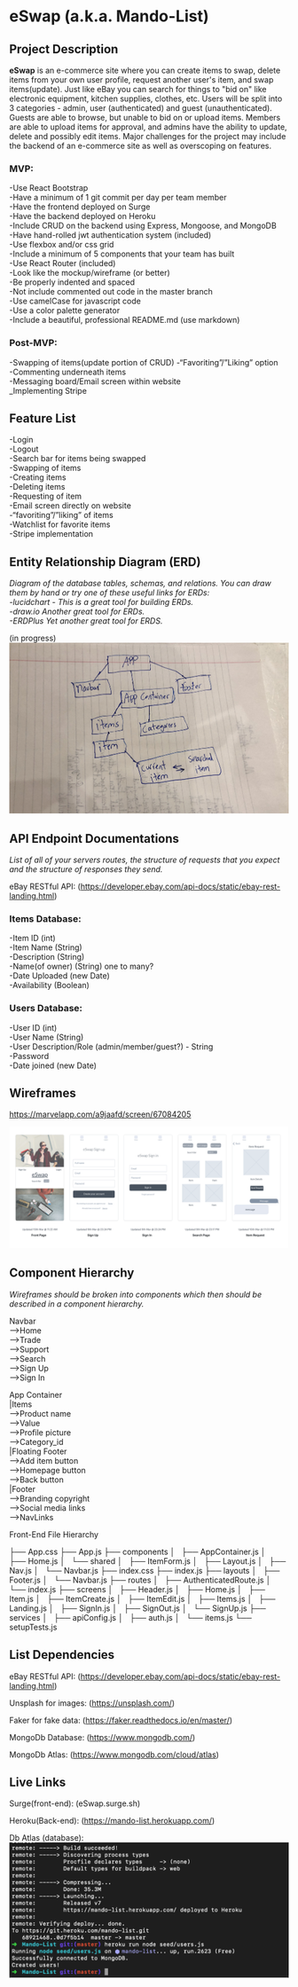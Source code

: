 # eSwap (a.k.a. Mando-List)

## Project Description

**eSwap** is an e-commerce site where you can create items to swap, delete items from your own user profile, request another user's item, and swap items(update). Just like eBay you can search for things to "bid on" like electronic equipment, kitchen supplies, clothes, etc. Users will be split into 3 categories - admin, user (authenticated) and guest (unauthenticated). Guests are able to browse, but unable to bid on or upload items. Members are able to upload items for approval, and admins have the ability to update, delete and possibly edit items. Major challenges for the project may include the backend of an e-commerce site as well as overscoping on features.<br>


### MVP:
-Use React Bootstrap <br>
-Have a minimum of 1 git commit per day per team member <br>
-Have the frontend deployed on Surge<br>
-Have the backend deployed on Heroku<br>
-Include CRUD on the backend using Express, Mongoose, and MongoDB<br>
-Have hand-rolled jwt authentication system (included)<br>
-Use flexbox and/or css grid<br>
-Include a minimum of 5 components that your team has built<br>
-Use React Router (included)<br>
-Look like the mockup/wireframe (or better)<br>
-Be properly indented and spaced<br>
-Not include commented out code in the master branch<br>
-Use camelCase for javascript code<br>
-Use a color palette generator<br>
-Include a beautiful, professional README.md (use markdown)<br>

### Post-MVP:
-Swapping of items(update portion of CRUD)
-“Favoriting”/”Liking” option<br>
-Commenting underneath items<br>
-Messaging board/Email screen within website<br>
_Implementing Stripe<br>


## Feature List 
-Login<br>
-Logout<br>
-Search bar for items being swapped<br>
-Swapping of items<br>
-Creating items<br>
-Deleting items<br>
-Requesting of item<br>
-Email screen directly on website<br>
-“favoriting”/”liking” of items<br>
-Watchlist for favorite items<br>
-Stripe implementation<br>



## Entity Relationship Diagram (ERD) 
_Diagram of the database tables, schemas, and relations. You can draw them by hand or try one of these useful links for ERDs:_<br>
_-lucidchart - This is a great tool for building ERDs._<br>
_-draw.io Another great tool for ERDs._<br>
_-ERDPlus Yet another great tool for ERDS._<br>

(in progress)
![Entity Relationship Diagram](EntityRelationshipDiagram.jpg)



## API Endpoint Documentations 
_List of all of your servers routes, the structure of requests that you expect and the structure of responses they send._<br>

eBay RESTful API: (https://developer.ebay.com/api-docs/static/ebay-rest-landing.html)<br>

### Items Database:
-Item ID (int)<br>
-Item Name (String)<br>
-Description (String)<br>
-Name(of owner) (String) one to many?<br>
-Date Uploaded (new Date)<br>
-Availability (Boolean)<br>

### Users Database:
-User ID (int)<br>
-User Name (String)<br>
-User Description/Role (admin/member/guest?) - String<br>
-Password<br>
-Date joined (new Date)<br>


## Wireframes 

https://marvelapp.com/a9jaafd/screen/67084205<br>

![Initial Wireframe](InitialWireframe.png)

## Component Hierarchy 
_Wireframes should be broken into components which then should be described in a component hierarchy._<br>

Navbar<br>
-->Home <br>
-->Trade<br>
-->Support<br>
-->Search<br>
-->Sign Up<br>
-->Sign In<br>

App Container<br>
|Items<br>
  -->Product name<br>
  -->Value<br>
  -->Profile picture<br>
  -->Category_id<br>
|Floating Footer<br>
  -->Add item button<br> 
  -->Homepage button<br> 
  -->Back button<br>
|Footer<br> 
  -->Branding copyright<br> 
  -->Social media links<br> 
  -->NavLinks<br> 

Front-End File Hierarchy

├── App.css
├── App.js
├── components
│   ├── AppContainer.js
│   ├── Home.js
│   └── shared
│       ├── ItemForm.js
│       ├── Layout.js
│       ├── Nav.js
│       └── Navbar.js
├── index.css
├── index.js
├── layouts
│   ├── Footer.js
│   └── Navbar.js
├── routes
│   ├── AuthenticatedRoute.js
│   └── index.js
├── screens
│   ├── Header.js
│   ├── Home.js
│   ├── Item.js
│   ├── ItemCreate.js
│   ├── ItemEdit.js
│   ├── Items.js
│   ├── Landing.js
│   ├── SignIn.js
│   ├── SignOut.js
│   └── SignUp.js
├── services
│   ├── apiConfig.js
│   ├── auth.js
│   └── items.js
└── setupTests.js


## List Dependencies 

eBay RESTful API: (https://developer.ebay.com/api-docs/static/ebay-rest-landing.html)<br>

Unsplash for images: (https://unsplash.com/) <br>

Faker for fake data: (https://faker.readthedocs.io/en/master/) <br>

MongoDb Database: (https://www.mongodb.com/) <br>

MongoDb Atlas: (https://www.mongodb.com/cloud/atlas) <br>


## Live Links

Surge(front-end): (eSwap.surge.sh) <br>

Heroku(Back-end): (https://mando-list.herokuapp.com/) <br>

Db Atlas (database): ![Successful Deployment of Mongodb Atlas Database](Successful_Deployment_of_Mongodb_Atlas_Database.png) <br>